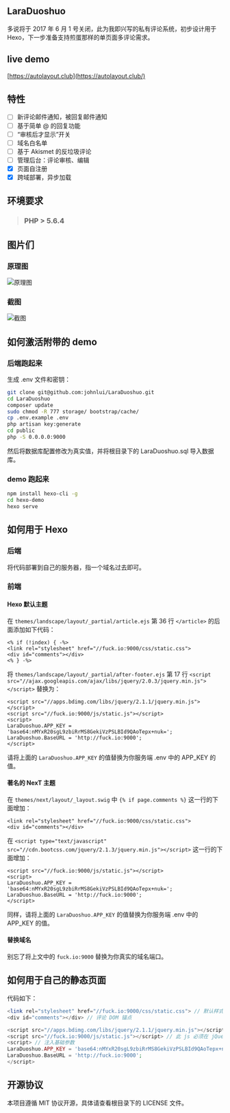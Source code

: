 LaraDuoshuo
----

多说将于 2017 年 6 月 1 号关闭，此为我即兴写的私有评论系统，初步设计用于 Hexo，下一步准备支持煎蛋那样的单页面多评论需求。

## live demo

[https://autolayout.club](https://autolayout.club/)

## 特性

- [ ] 新评论邮件通知，被回复邮件通知
- [ ] 基于简单 @ 的回复功能
- [ ] “审核后才显示”开关
- [ ] 域名白名单
- [ ] 基于 Akismet 的反垃圾评论
- [ ] 管理后台：评论审核、编辑
- [x] 页面自注册
- [x] 跨域部署，异步加载

## 环境要求

> ### PHP > 5.6.4

## 图片们

### 原理图

![原理图](https://raw.githubusercontent.com/johnlui/LaraDuoshuo/master/public/pic1.jpg)

### 截图

![截图](https://raw.githubusercontent.com/johnlui/LaraDuoshuo/master/public/pic2.jpg)

## 如何激活附带的 demo

### 后端跑起来

生成 .env 文件和密钥：

```bash
git clone git@github.com:johnlui/LaraDuoshuo.git
cd LaraDuoshuo
composer update
sudo chmod -R 777 storage/ bootstrap/cache/
cp .env.example .env
php artisan key:generate
cd public
php -S 0.0.0.0:9000
```

然后将数据库配置修改为真实值，并将根目录下的 LaraDuoshuo.sql 导入数据库。

### demo 跑起来

```bash
npm install hexo-cli -g
cd hexo-demo
hexo serve
```

## 如何用于 Hexo

### 后端

将代码部署到自己的服务器，指一个域名过去即可。

### 前端

#### Hexo 默认主题

在 `themes/landscape/layout/_partial/article.ejs` 第 36 行 `</article>` 的后面添加如下代码：

```ejs
<% if (!index) { -%>
<link rel="stylesheet" href="//fuck.io:9000/css/static.css">
<div id="comments"></div>
<% } -%>
```

将 `themes/landscape/layout/_partial/after-footer.ejs` 第 17 行 `<script src="//ajax.googleapis.com/ajax/libs/jquery/2.0.3/jquery.min.js"></script>` 替换为：

```ejs
<script src="//apps.bdimg.com/libs/jquery/2.1.1/jquery.min.js"></script>
<script src="//fuck.io:9000/js/static.js"></script>
<script>
LaraDuoshuo.APP_KEY = 'base64:nMYxR20sgL9zbiRrMS8GekiVzPSLBId9QAoTepx+nuk=';
LaraDuoshuo.BaseURL = 'http://fuck.io:9000';
</script>
```

请将上面的 `LaraDuoshuo.APP_KEY` 的值替换为你服务端 .env 中的 APP_KEY 的值。

#### 著名的 NexT 主题

在 `themes/next/layout/_layout.swig` 中 `{% if page.comments %}` 这一行的下面增加：

```swig
<link rel="stylesheet" href="//fuck.io:9000/css/static.css">
<div id="comments"></div>
```

在 `<script type="text/javascript" src="//cdn.bootcss.com/jquery/2.1.3/jquery.min.js"></script>` 这一行的下面增加：

```swig
<script src="//fuck.io:9000/js/static.js"></script>
<script>
LaraDuoshuo.APP_KEY = 'base64:nMYxR20sgL9zbiRrMS8GekiVzPSLBId9QAoTepx+nuk=';
LaraDuoshuo.BaseURL = 'http://fuck.io:9000';
</script>
```

同样，请将上面的 `LaraDuoshuo.APP_KEY` 的值替换为你服务端 .env 中的 APP_KEY 的值。

#### 替换域名

别忘了将上文中的 `fuck.io:9000` 替换为你真实的域名端口。


## 如何用于自己的静态页面

代码如下：

```php
<link rel="stylesheet" href="//fuck.io:9000/css/static.css"> // 默认样式
<div id="comments"></div> // 评论 DOM 锚点

<script src="//apps.bdimg.com/libs/jquery/2.1.1/jquery.min.js"></script>
<script src="//fuck.io:9000/js/static.js"></script> // 此 js 必须在 jQuery 之后引入，否则会被覆盖
<script> // 注入基础参数
LaraDuoshuo.APP_KEY = 'base64:nMYxR20sgL9zbiRrMS8GekiVzPSLBId9QAoTepx+nuk=';
LaraDuoshuo.BaseURL = 'http://fuck.io:9000';
</script>
```


## 开源协议

本项目遵循 MIT 协议开源，具体请查看根目录下的 LICENSE 文件。
